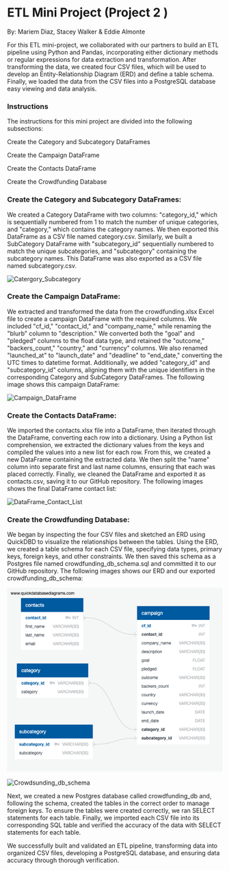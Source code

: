 # ETL Mini Project (Project 2 )
By: Mariem Diaz, Stacey Walker & Eddie Almonte

For this ETL mini-project, we collaborated with our partners to build an ETL pipeline using Python and Pandas, incorporating either dictionary methods or regular expressions for data extraction and transformation. After transforming the data, we created four CSV files, which will be used to develop an Entity-Relationship Diagram (ERD) and define a table schema. Finally, we loaded the data from the CSV files into a PostgreSQL database easy viewing and data analysis.

### Instructions

The instructions for this mini project are divided into the following subsections:

Create the Category and Subcategory DataFrames

Create the Campaign DataFrame

Create the Contacts DataFrame

Create the Crowdfunding Database

### Create the Category and Subcategory DataFrames:

We created a Category DataFrame with two columns: "category_id," which is sequentially numbered from 1 to match the number of unique categories, and "category," which contains the category names. We then exported this DataFrame as a CSV file named category.csv. Similarly, we built a SubCategory DataFrame with "subcategory_id" sequentially numbered to match the unique subcategories, and "subcategory" containing the subcategory names. This DataFrame was also exported as a CSV file named subcategory.csv.

![Catergory_Subcategory](https://i.postimg.cc/fy58MLCy/Category-and-Subcategory.png)

### Create the Campaign DataFrame:

We extracted and transformed the data from the crowdfunding.xlsx Excel file to create a campaign DataFrame with the required columns. We included "cf_id," "contact_id," and "company_name," while renaming the "blurb" column to "description." We converted both the "goal" and "pledged" columns to the float data type, and retained the "outcome," "backers_count," "country," and "currency" columns. We also renamed "launched_at" to "launch_date" and "deadline" to "end_date," converting the UTC times to datetime format. Additionally, we added "category_id" and "subcategory_id" columns, aligning them with the unique identifiers in the corresponding Category and SubCategory DataFrames. The following image shows this campaign DataFrame:

![Campaign_DataFrame](https://i.postimg.cc/FFGpdYbs/Campaign-Data-Frame.png)

### Create the Contacts DataFrame:

We imported the contacts.xlsx file into a DataFrame, then iterated through the DataFrame, converting each row into a dictionary. Using a Python list comprehension, we extracted the dictionary values from the keys and compiled the values into a new list for each row. From this, we created a new DataFrame containing the extracted data. We then split the "name" column into separate first and last name columns, ensuring that each was placed correctly. Finally, we cleaned the DataFrame and exported it as contacts.csv, saving it to our GitHub repository. The following images shows the final DataFrame contact list:

![DataFrame_Contact_List](https://i.postimg.cc/J4vbZZsm/Data-Frame-Contact-List.png)

### Create the Crowdfunding Database:

We began by inspecting the four CSV files and sketched an ERD using QuickDBD to visualize the relationships between the tables. Using the ERD, we created a table schema for each CSV file, specifying data types, primary keys, foreign keys, and other constraints. We then saved this schema as a Postgres file named crowdfunding_db_schema.sql and committed it to our GitHub repository. The following images shows our ERD and our exported crowdfunding_db_schema:

![ERD](https://github.com/mariemsdiaz/Crowdfunding_ETL/blob/main/Resources/ERD_Table.png)

![Crowdsunding_db_schema](https://i.postimg.cc/bvHb753N/Crowfunding-db-schema.png)

Next, we created a new Postgres database called crowdfunding_db and, following the schema, created the tables in the correct order to manage foreign keys. To ensure the tables were created correctly, we ran SELECT statements for each table. Finally, we imported each CSV file into its corresponding SQL table and verified the accuracy of the data with SELECT statements for each table.

We successfully built and validated an ETL pipeline, transforming data into organized CSV files, developing a PostgreSQL database, and ensuring data accuracy through thorough verification.


